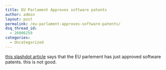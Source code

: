 ```yaml
---
title: EU Parlament Approves software patents
author: admin
layout: post
permalink: /eu-parlament-approves-software-patents/
dsq_thread_id:
  - 26006259
categories:
  - Uncategorized
---
```

[this slashdot article][1] says that the EU parlement has just approved software patents. this is not good.

 [1]: http://slashdot.org/article.pl?sid=03/09/24/1253227